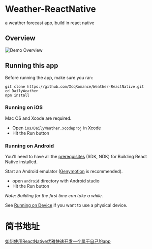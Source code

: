 # Weather-ReactNative
a weather forecast app, build in react native 

## Overview
![Demo Overview](https://github.com/XcqRomance/Weather-ReactNative/blob/master/ios_weather.gif)

## Running this app

Before running the app, make sure you ran:

    git clone https://github.com/XcqRomance/Weather-ReactNative.git
    cd DailyWeather
    npm install

### Running on iOS

Mac OS and Xcode are required.

- Open `ios/DailyWeather.xcodeproj` in Xcode
- Hit the Run button

### Running on Android

You'll need to have all the [prerequisites](https://facebook.github.io/react-native/docs/android-building-from-source.html) (SDK, NDK) for Building React Native installed.

Start an Android emulator ([Genymotion](https://www.genymotion.com) is recommended).

- open `android` directory with Android studio
- Hit the Run button


_Note: Building for the first time can take a while._

See [Running on Device](https://facebook.github.io/react-native/docs/running-on-device.html) if you want to use a physical device.

# 简书地址
[如何使用ReactNative优雅快速开发一个属于自己的app](https://www.jianshu.com/p/916181d58174)
